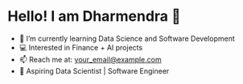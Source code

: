# Hello! I am Dharmendra 👋

- 🌱 I’m currently learning Data Science and Software Development
- 💻 Interested in Finance + AI projects
- 📫 Reach me at: your_email@example.com
- 🚀 Aspiring Data Scientist | Software Engineer
<!--
**Dharmendra-07/Dharmendra-07** is a ✨ _special_ ✨ repository because its `README.md` (this file) appears on your GitHub profile.

Here are some ideas to get you started:

- 🔭 I’m currently working on ...
- 🌱 I’m currently learning ...
- 👯 I’m looking to collaborate on ...
- 🤔 I’m looking for help with ...
- 💬 Ask me about ...
- 📫 How to reach me: ...
- 😄 Pronouns: ...
- ⚡ Fun fact: ...
-->
